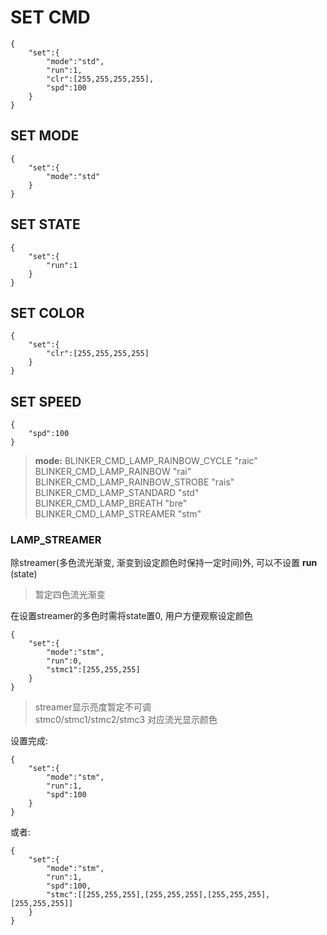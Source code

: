 # SET CMD
```
{
    "set":{
        "mode":"std",
        "run":1,
        "clr":[255,255,255,255],
        "spd":100
    }
}
```
## SET MODE
```
{
    "set":{
        "mode":"std"
    }
}
```
## SET STATE
```
{
    "set":{
        "run":1
    }
}
```
## SET COLOR
```
{
    "set":{
        "clr":[255,255,255,255]
    }
}
```
## SET SPEED
```
{
    "spd":100
}
```
> **mode:**
> BLINKER_CMD_LAMP_RAINBOW_CYCLE  "raic"  
> BLINKER_CMD_LAMP_RAINBOW        "rai"  
> BLINKER_CMD_LAMP_RAINBOW_STROBE "rais"  
> BLINKER_CMD_LAMP_STANDARD       "std"  
> BLINKER_CMD_LAMP_BREATH         "bre"  
> BLINKER_CMD_LAMP_STREAMER       "stm"  

### LAMP_STREAMER
除streamer(多色流光渐变, 渐变到设定颜色时保持一定时间)外, 可以不设置 **run** (state)  
> 暂定四色流光渐变  

在设置streamer的多色时需将state置0, 用户方便观察设定颜色  
```
{
    "set":{
        "mode":"stm",
        "run":0,
        "stmc1":[255,255,255]
    }
}
```
> streamer显示亮度暂定不可调  
> stmc0/stmc1/stmc2/stmc3 对应流光显示颜色  

设置完成:
```
{
    "set":{
        "mode":"stm",
        "run":1,
        "spd":100
    }
}
```
或者:
```
{
    "set":{
        "mode":"stm",
        "run":1,
        "spd":100,
        "stmc":[[255,255,255],[255,255,255],[255,255,255],[255,255,255]]
    }
}
```